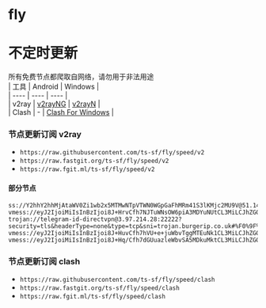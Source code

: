 # fly
# 不定时更新
所有免费节点都爬取自网络，请勿用于非法用途  
|  工具  | Android  | Windows  |  
|  ----  | ----   | ----  |  
| v2ray  | [v2rayNG](https://github.com/2dust/v2rayNG/releases) | [v2rayN](https://github.com/2dust/v2rayN/releases) |  
| Clash  | - | [Clash For Windows](https://github.com/2dust/clashN/releases) | 
  
### 节点更新订阅  v2ray
- `https://raw.githubusercontent.com/ts-sf/fly/speed/v2`  
- `https://raw.fastgit.org/ts-sf/fly/speed/v2`  
- `https://raw.fgit.ml/ts-sf/fly/speed/v2`  
#### 部分节点  
``` 
ss://Y2hhY2hhMjAtaWV0Zi1wb2x5MTMwNTpVTWN0WGpGaFhMRm41S3lKMjc2MU9V@51.143.184.72:35449#%F0%9F%87%BA%F0%9F%87%B8US%E7%BE%8E%E5%9B%BD3%20963.8KB%2Fs
vmess://eyJ2IjoiMiIsInBzIjoi8J+HrvCfh7NJTuWNsOW6piA3MDYuNUtCL3MiLCJhZGQiOiIxMzkuNTkuMjQuMjE1IiwicG9ydCI6IjMzODkiLCJpZCI6IjljMDUwYTg2LWQ2MTItNDhmMS1lYzMyLWU1NzNkZjA4YTFiNyIsImFpZCI6IjAiLCJzY3kiOiJhdXRvIiwibmV0IjoidGNwIiwidHlwZSI6Imh0dHAiLCJob3N0IjoiaW50ZXJuZXQubGlmZS5jb20uYnkiLCJwYXRoIjoiLyIsInRscyI6IiIsInNuaSI6IiIsInRlc3RfbmFtZSI6IklO5Y2w5bqmIn0=
trojan://telegram-id-directvpn@3.97.214.28:22222?security=tls&headerType=none&type=tcp&sni=trojan.burgerip.co.uk#%F0%9F%87%BA%F0%9F%87%B8US%E7%BE%8E%E5%9B%BD6%20104.9MB%2Fs
vmess://eyJ2IjoiMiIsInBzIjoi8J+HuvCfh7hVU+e+juWbvTggMTEuNk1CL3MiLCJhZGQiOiIxNjUuMjIuMjEuMjEwIiwicG9ydCI6Ijg1ODUiLCJpZCI6ImRhNjNiYWU2LTdjOTgtNDVlMy05MTUxLWQ2MjlmY2MxMmNhNyIsImFpZCI6IjAiLCJzY3kiOiJhdXRvIiwibmV0IjoidGNwIiwidHlwZSI6Imh0dHAiLCJob3N0Ijoic3BlZWR0ZXN0Lm5ldCIsInBhdGgiOiIvIiwidGxzIjoiIiwic25pIjoiIiwidGVzdF9uYW1lIjoiVVPnvo7lm704In0=
vmess://eyJ2IjoiMiIsInBzIjoi8J+Hq/Cfh7dGUuazleWbvSA5MDkuMktCL3MiLCJhZGQiOiIyMTMuMzIuNjMuMTc2IiwicG9ydCI6IjM1ODYiLCJpZCI6Ijc2M2QyOTk5LTYzMjEtNGU0YS05ZWVhLTU3NDgyMGQwYTU0NyIsImFpZCI6IjAiLCJzY3kiOiJjaGFjaGEyMC1wb2x5MTMwNSIsIm5ldCI6InRjcCIsInR5cGUiOiJodHRwIiwiaG9zdCI6Inp1bGEuaXIiLCJwYXRoIjoiL09VSXB4d3dtdHBKR0lXenJhVzdkbDUiLCJ0bHMiOiIiLCJzbmkiOiIiLCJ0ZXN0X25hbWUiOiJGUuazleWbvSJ9
```
### 节点更新订阅  clash
- `https://raw.githubusercontent.com/ts-sf/fly/speed/clash`  
- `https://raw.fastgit.org/ts-sf/fly/speed/clash`  
- `https://raw.fgit.ml/ts-sf/fly/speed/clash`  



